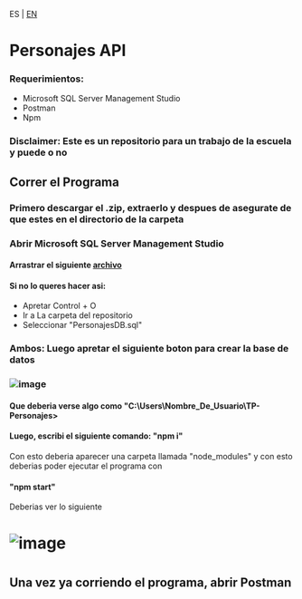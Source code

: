 ES | [EN](EN_README.md)

# Personajes API
### Requerimientos: 

- Microsoft SQL Server Management Studio
- Postman
- Npm
  
### Disclaimer: Este es un repositorio para un trabajo de la escuela y puede o no 

## Correr el Programa

### Primero descargar el .zip, extraerlo y despues de asegurate de que estes en el directorio de la carpeta

### Abrir Microsoft SQL Server Management Studio

#### Arrastrar el siguiente [archivo](DB)

#### Si no lo queres hacer asi:

- Apretar Control + O
- Ir a La carpeta del repositorio
- Seleccionar "PersonajesDB.sql"

### Ambos: Luego apretar el siguiente boton para crear la base de datos
### ![image](https://github.com/siathers/TP-Personajes/assets/105530043/6fe4be5e-ea8a-460d-9bc1-fd6f0ca55046)


#### Que deberia verse algo como "C:\Users\Nombre_De_Usuario\TP-Personajes>
#### Luego, escribi el siguiente comando: "npm i"

Con esto deberia aparecer una carpeta llamada "node_modules" y con esto deberias poder ejecutar el programa con
#### "npm start"

Deberias ver lo siguiente 

# ![image](https://github.com/siathers/TP-Personajes/assets/105530043/b12fbd9c-aa95-4869-a9b6-d635f157f0ac)

#

## Una vez ya corriendo el programa, abrir Postman
